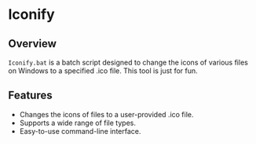 # Iconify

## Overview

`Iconify.bat` is a batch script designed to change the icons of various files on Windows to a specified .ico file. This tool is just for fun.

## Features

- Changes the icons of files to a user-provided .ico file.
- Supports a wide range of file types.
- Easy-to-use command-line interface.
